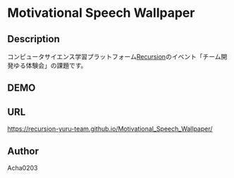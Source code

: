 # Motivational Speech Wallpaper

## Description

コンピュータサイエンス学習プラットフォーム[Recursion](https://recursionist.io)のイベント「チーム開発ゆる体験会」の課題です。

## DEMO

## URL

https://recursion-yuru-team.github.io/Motivational_Speech_Wallpaper/

## Author

Acha0203

